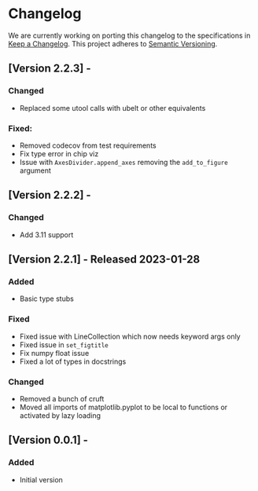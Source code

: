 # Changelog

We are currently working on porting this changelog to the specifications in
[Keep a Changelog](https://keepachangelog.com/en/1.0.0/).
This project adheres to [Semantic Versioning](https://semver.org/spec/v2.0.0.html).


## [Version 2.2.3] -

### Changed
* Replaced some utool calls with ubelt or other equivalents

### Fixed:
* Removed codecov from test requirements
* Fix type error in chip viz
* Issue with `AxesDivider.append_axes` removing the `add_to_figure` argument


## [Version 2.2.2] -

### Changed
* Add 3.11 support


## [Version 2.2.1] - Released 2023-01-28

### Added
* Basic type stubs

### Fixed
* Fixed issue with LineCollection which now needs keyword args only
* Fixed issue in `set_figtitle`
* Fix numpy float issue
* Fixed a lot of types in docstrings

### Changed
* Removed a bunch of cruft
* Moved all imports of matplotlib.pyplot to be local to functions or activated by lazy loading


## [Version 0.0.1] -

### Added
* Initial version
